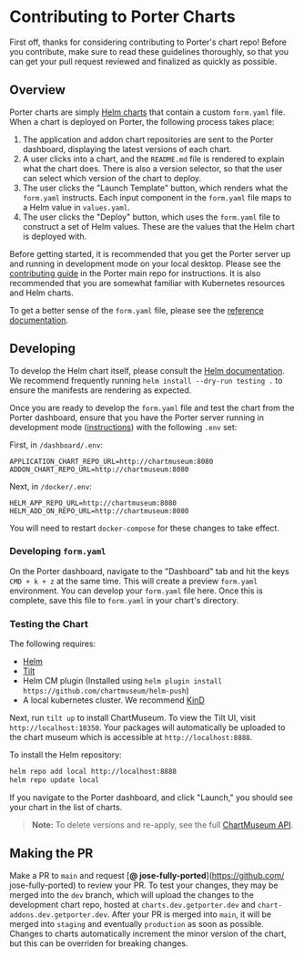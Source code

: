 # Contributing to Porter Charts

First off, thanks for considering contributing to Porter's chart repo! Before you contribute, make sure to read these guidelines thoroughly, so that you can get your pull request reviewed and finalized as quickly as possible.

## Overview

Porter charts are simply [Helm charts](https://helm.sh/) that contain a custom `form.yaml` file. When a chart is deployed on Porter, the following process takes place:

1. The application and addon chart repositories are sent to the Porter dashboard, displaying the latest versions of each chart.
2. A user clicks into a chart, and the `README.md` file is rendered to explain what the chart does. There is also a version selector, so that the user can select which version of the chart to deploy.
3. The user clicks the "Launch Template" button, which renders what the `form.yaml` instructs. Each input component in the `form.yaml` file maps to a Helm value in `values.yaml`.
4. The user clicks the "Deploy" button, which uses the `form.yaml` file to construct a set of Helm values. These are the values that the Helm chart is deployed with.

Before getting started, it is recommended that you get the Porter server up and running in development mode on your local desktop. Please see the [contributing guide](https://github.com/porter-dev/porter/blob/master/CONTRIBUTING.md#getting-started) in the Porter main repo for instructions. It is also recommended that you are somewhat familiar with Kubernetes resources and Helm charts.

To get a better sense of the `form.yaml` file, please see the [reference documentation](/docs/form-yaml-reference.md).

## Developing

To develop the Helm chart itself, please consult the [Helm documentation](https://helm.sh/docs/chart_template_guide/). We recommend frequently running `helm install --dry-run testing .` to ensure the manifests are rendering as expected.

Once you are ready to develop the `form.yaml` file and test the chart from the Porter dashboard, ensure that you have the Porter server running in development mode ([instructions](https://github.com/porter-dev/porter/blob/master/CONTRIBUTING.md#getting-started)) with the following `.env` set:

First, in `/dashboard/.env`:

```
APPLICATION_CHART_REPO_URL=http://chartmuseum:8080
ADDON_CHART_REPO_URL=http://chartmuseum:8080
```

Next, in `/docker/.env`:

```
HELM_APP_REPO_URL=http://chartmuseum:8080
HELM_ADD_ON_REPO_URL=http://chartmuseum:8080
```

You will need to restart `docker-compose` for these changes to take effect.

### Developing `form.yaml`

On the Porter dashboard, navigate to the "Dashboard" tab and hit the keys `CMD + k + z` at the same time. This will create a preview `form.yaml` environment. You can develop your `form.yaml` file here. Once this is complete, save this file to `form.yaml` in your chart's directory.

### Testing the Chart

The following requires:

- [Helm](https://helm.sh/docs/intro/install/)
- [Tilt](https://docs.tilt.dev/install.html)
- Helm CM plugin (Installed using `helm plugin install https://github.com/chartmuseum/helm-push`)
- A local kubernetes cluster. We recommend [KinD](https://kind.sigs.k8s.io/docs/user/quick-start/#installation)

Next, run `tilt up` to install ChartMuseum. To view the Tilt UI, visit `http://localhost:10350`.
Your packages will automatically be uploaded to the chart museum which is accessible at `http://localhost:8888`.

To install the Helm repository:

```bash
helm repo add local http://localhost:8888
helm repo update local
```

If you navigate to the Porter dashboard, and click "Launch," you should see your chart in the list of charts.

> **Note:** To delete versions and re-apply, see the full [ChartMuseum API](https://github.com/helm/chartmuseum#api).

## Making the PR

Make a PR to `main` and request [**@
jose-fully-ported**](https://github.com/
jose-fully-ported) to review your PR. To test your changes, they may be merged into the `dev` branch, which will upload the changes to the development chart repo, hosted at `charts.dev.getporter.dev` and `chart-addons.dev.getporter.dev`. After your PR is merged into `main`, it will be merged into `staging` and eventually `production` as soon as possible. Changes to charts automatically increment the minor version of the chart, but this can be overriden for breaking changes.
